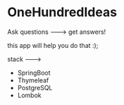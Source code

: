 # OneHundredIdeas

Ask questions ---> get answers!

this app will help you do that :);

stack --->

- SpringBoot
- Thymeleaf
- PostgreSQL
- Lombok
